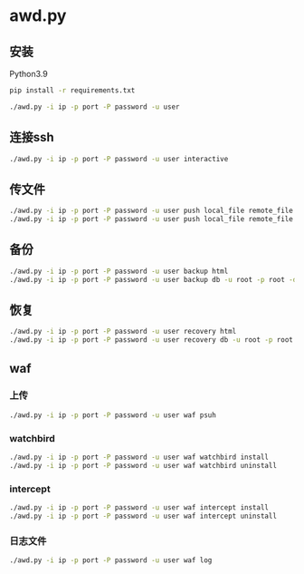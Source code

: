 # awd.py
## 安装

Python3.9

```sh
pip install -r requirements.txt
```


```sh
./awd.py -i ip -p port -P password -u user
```

## 连接ssh

```sh
./awd.py -i ip -p port -P password -u user interactive
```

## 传文件

```sh
./awd.py -i ip -p port -P password -u user push local_file remote_file
./awd.py -i ip -p port -P password -u user push local_file remote_file
```

## 备份

```sh
./awd.py -i ip -p port -P password -u user backup html
./awd.py -i ip -p port -P password -u user backup db -u root -p root -d ctf
```

## 恢复

```sh
./awd.py -i ip -p port -P password -u user recovery html
./awd.py -i ip -p port -P password -u user recovery db -u root -p root -d ctf
```

## waf

### 上传

```sh
./awd.py -i ip -p port -P password -u user waf psuh
```

### watchbird

```sh
./awd.py -i ip -p port -P password -u user waf watchbird install
./awd.py -i ip -p port -P password -u user waf watchbird uninstall
```

### intercept

```sh
./awd.py -i ip -p port -P password -u user waf intercept install
./awd.py -i ip -p port -P password -u user waf intercept uninstall
```

### 日志文件

```sh
./awd.py -i ip -p port -P password -u user waf log
```

